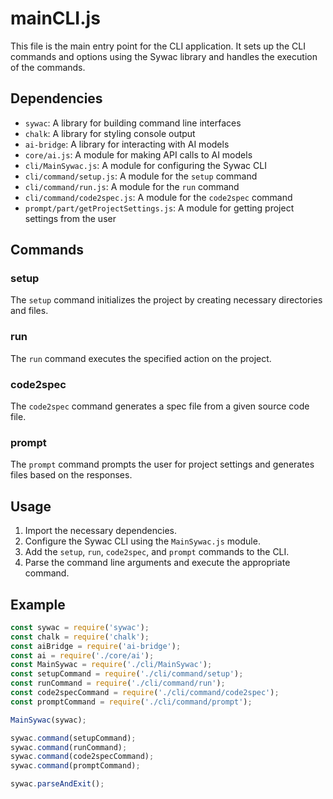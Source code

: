 # mainCLI.js

This file is the main entry point for the CLI application. It sets up the CLI commands and options using the Sywac library and handles the execution of the commands.

## Dependencies

- `sywac`: A library for building command line interfaces
- `chalk`: A library for styling console output
- `ai-bridge`: A library for interacting with AI models
- `core/ai.js`: A module for making API calls to AI models
- `cli/MainSywac.js`: A module for configuring the Sywac CLI
- `cli/command/setup.js`: A module for the `setup` command
- `cli/command/run.js`: A module for the `run` command
- `cli/command/code2spec.js`: A module for the `code2spec` command
- `prompt/part/getProjectSettings.js`: A module for getting project settings from the user

## Commands

### setup

The `setup` command initializes the project by creating necessary directories and files.

### run

The `run` command executes the specified action on the project.

### code2spec

The `code2spec` command generates a spec file from a given source code file.

### prompt

The `prompt` command prompts the user for project settings and generates files based on the responses.

## Usage

1. Import the necessary dependencies.  
2. Configure the Sywac CLI using the `MainSywac.js` module.  
3. Add the `setup`, `run`, `code2spec`, and `prompt` commands to the CLI.  
4. Parse the command line arguments and execute the appropriate command.

## Example

```javascript
const sywac = require('sywac');  
const chalk = require('chalk');  
const aiBridge = require('ai-bridge');  
const ai = require('./core/ai');  
const MainSywac = require('./cli/MainSywac');  
const setupCommand = require('./cli/command/setup');  
const runCommand = require('./cli/command/run');  
const code2specCommand = require('./cli/command/code2spec');
const promptCommand = require('./cli/command/prompt');

MainSywac(sywac);  

sywac.command(setupCommand);  
sywac.command(runCommand);  
sywac.command(code2specCommand);
sywac.command(promptCommand);

sywac.parseAndExit();
```